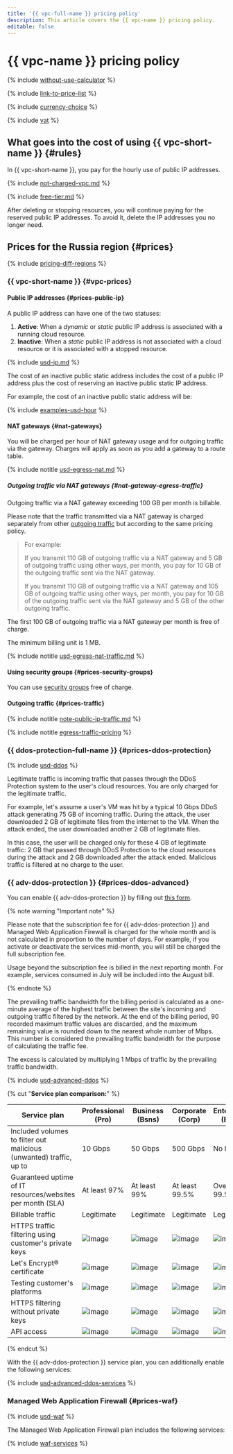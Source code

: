 ```yaml
---
title: '{{ vpc-full-name }} pricing policy'
description: This article covers the {{ vpc-name }} pricing policy.
editable: false
---
```


# {{ vpc-name }} pricing policy

{% include [without-use-calculator](../_includes/pricing/without-use-calculator.md) %}

{% include [link-to-price-list](../_includes/pricing/link-to-price-list.md) %}

{% include [currency-choice](../_includes/pricing/currency-choice.md) %}

{% include [vat](../_includes/vat.md) %}

## What goes into the cost of using {{ vpc-short-name }} {#rules}

In {{ vpc-short-name }}, you pay for the hourly use of public IP addresses.

{% include [not-charged-vpc.md](../_includes/pricing/price-formula/not-charged-vpc.md) %}

{% include [free-tier.md](../_includes/pricing/price-formula/free-tier.md) %}

After deleting or stopping resources, you will continue paying for the reserved public IP addresses. To avoid it, delete the IP addresses you no longer need.


## Prices for the Russia region {#prices}



{% include [pricing-diff-regions](../_includes/pricing-diff-regions.md) %}

### {{ vpc-short-name }} {#vpc-prices}

#### Public IP addresses {#prices-public-ip}

A public IP address can have one of the two statuses:

1. **Active**: When a _dynamic_ or _static_ public IP address is associated with a running cloud resource.
1. **Inactive**: When a _static_ public IP address is not associated with a cloud resource or it is associated with a stopped resource.




{% include [usd-ip.md](../_pricing/vpc/usd-ip.md) %}


The cost of an inactive public static address includes the cost of a public IP address plus the cost of reserving an inactive public static IP address.

For example, the cost of an inactive public static address will be:




{% include [examples-usd-hour](../_pricing_examples/vpc/usd-hour.md) %}


#### NAT gateways {#nat-gateways}

You will be charged per hour of NAT gateway usage and for outgoing traffic via the gateway. Charges will apply as soon as you add a gateway to a route table.




{% include notitle [usd-egress-nat.md](../_pricing/vpc/usd-egress-nat.md) %}


##### Outgoing traffic via NAT gateways {#nat-gateway-egress-traffic}

Outgoing traffic via a NAT gateway exceeding 100 GB per month is billable.

Please note that the traffic transmitted via a NAT gateway is charged separately from other [outgoing traffic](#prices-traffic) but according to the same pricing policy.

> For example:
>
> If you transmit 110 GB of outgoing traffic via a NAT gateway and 5 GB of outgoing traffic using other ways, per month, you pay for 10 GB of the outgoing traffic sent via the NAT gateway.
>
> If you transmit 110 GB of outgoing traffic via a NAT gateway and 105 GB of outgoing traffic using other ways, per month, you pay for 10 GB of the outgoing traffic sent via the NAT gateway and 5 GB of the other outgoing traffic.




The first 100 GB of outgoing traffic via a NAT gateway per month is free of charge.

The minimum billing unit is 1 MB.

{% include notitle [usd-egress-nat-traffic.md](../_pricing/vpc/usd-egress-nat-traffic.md) %}


#### Using security groups {#prices-security-groups}

You can use [security groups](concepts/security-groups.md) free of charge.

#### Outgoing traffic {#prices-traffic}

{% include notitle [note-public-ip-traffic.md](../_includes/pricing/note-public-ip-traffic.md) %}

{% include notitle [egress-traffic-pricing](../_includes/egress-traffic-pricing.md) %}



### {{ ddos-protection-full-name }} {#prices-ddos-protection}



{% include [usd-ddos](../_pricing/vpc/usd-ddos.md) %}


Legitimate traffic is incoming traffic that passes through the DDoS Protection system to the user's cloud resources. You are only charged for the legitimate traffic.

For example, let's assume a user's VM was hit by a typical 10 Gbps DDoS attack generating 75 GB of incoming traffic. During the attack, the user downloaded 2 GB of legitimate files from the internet to the VM. When the attack ended, the user downloaded another 2 GB of legitimate files. 

In this case, the user will be charged only for these 4 GB of legitimate traffic: 2 GB that passed through DDoS Protection to the cloud resources during the attack and 2 GB downloaded after the attack ended. Malicious traffic is filtered at no charge to the user.

### {{ adv-ddos-protection }} {#prices-ddos-advanced}

You can enable {{ adv-ddos-protection }} by filling out [this form](https://forms.yandex.ru/surveys/13203262.d03e905cf02195bec1093aa2b032802fe13caac0/).

{% note warning "Important note" %}

Please note that the subscription fee for {{ adv-ddos-protection }} and Managed Web Application Firewall is charged for the whole month and is not calculated in proportion to the number of days. For example, if you activate or deactivate the services mid-month, you will still be charged the full subscription fee.

Usage beyond the subscription fee is billed in the next reporting month. For example, services consumed in July will be included into the August bill.

{% endnote %}

The prevailing traffic bandwidth for the billing period is calculated as a one-minute average of the highest traffic between the site's incoming and outgoing traffic filtered by the network. At the end of the billing period, 90 recorded maximum traffic values are discarded, and the maximum remaining value is rounded down to the nearest whole number of Mbps. This number is considered the prevailing traffic bandwidth for the purpose of calculating the traffic fee.

The excess is calculated by multiplying 1 Mbps of traffic by the prevailing traffic bandwidth.



{% include [usd-advanced-ddos](../_pricing/vpc/usd-advanced-ddos.md) %}


{% cut "**Service plan comparison:**" %}

| Service plan | Professional<br/>(Pro) | Business<br/>(Bsns) | Corporate<br/>(Corp) | Enterprise<br/>(ENT) |
| --- | --- | --- | --- | --- |
| Included volumes to filter out malicious (unwanted) traffic, up to | 10 Gbps | 50 Gbps | 500 Gbps | No limit |
| Guaranteed uptime of IT resources/websites per month (SLA) | At least 97% | At least 99% | At least 99.5% | Over 99.5% |
| Billable traffic | Legitimate | Legitimate | Legitimate | Legitimate |
| HTTPS traffic filtering using customer's private keys | ![image](../_assets/common/yes.svg) | ![image](../_assets/common/yes.svg) | ![image](../_assets/common/yes.svg) | ![image](../_assets/common/yes.svg) |
| Let's Encrypt® certificate | ![image](../_assets/common/yes.svg) | ![image](../_assets/common/yes.svg) | ![image](../_assets/common/yes.svg) | ![image](../_assets/common/yes.svg) |
| Testing customer's platforms | ![image](../_assets/common/no.svg) | ![image](../_assets/common/yes.svg) | ![image](../_assets/common/yes.svg) | ![image](../_assets/common/yes.svg) |
| HTTPS filtering without private keys | ![image](../_assets/common/no.svg) | ![image](../_assets/common/yes.svg) | ![image](../_assets/common/yes.svg) | ![image](../_assets/common/yes.svg) |
| API access | ![image](../_assets/common/no.svg) | ![image](../_assets/common/yes.svg) | ![image](../_assets/common/yes.svg) | ![image](../_assets/common/yes.svg) |

{% endcut %}

With the {{ adv-ddos-protection }} service plan, you can additionally enable the following services:



{% include [usd-advanced-ddos-services](../_pricing/vpc/usd-advanced-ddos-services.md) %}


### Managed Web Application Firewall {#prices-waf}



{% include [usd-waf](../_pricing/vpc/usd-waf.md) %}


The Managed Web Application Firewall plan includes the following services:

{% include [waf-services](../_pricing/vpc/waf-services.md) %}

